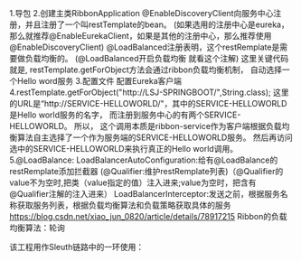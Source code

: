 1.导包
2.创建主类RibbonApplication
    @EnableDiscoveryClient向服务中心注册，并且注册了一个叫restTemplate的bean。
    (如果选用的注册中心是eureka，那么就推荐@EnableEurekaClient，如果是其他的注册中心，那么推荐使用@EnableDiscoveryClient)
    @LoadBalanced注册表明，这个restRemplate是需要做负载均衡的。
    (@LoadBalanced开启负载均衡 就看这个注解)
    这里关键代码就是, restTemplate.getForObject方法会通过ribbon负载均衡机制， 自动选择一个Hello word服务
3.配置文件
    配置Eureka客户端
4.restTemplate.getForObject("http://LSJ-SPRINGBOOT/",String.class);
    这里的URL是“http://SERVICE-HELLOWORLD/"，其中的SERVICE-HELLOWORLD是Hello world服务的名字，
    而注册到服务中心的有两个SERVICE-HELLOWORLD。 所以，
    这个调用本质是ribbon-service作为客户端根据负载均衡算法自主选择了一个作为服务端的SERVICE-HELLOWORLD服务。
    然后再访问选中的SERVICE-HELLOWORLD来执行真正的Hello world调用。
5.@LoadBalance:
    LoadBalancerAutoConfiguration:给有@LoadBalance的restRemplate添加拦截器   (@Qualifier:维护restRemplate列表)（@Qualifier的value不为空时,把类（value指定的值）注入进来;value为空时，把含有@Qualifier注解的注入进来）
    LoadBalancerInterceptor:发送之前，根据服务名称获取服务列表，根据负载均衡算法和负载策略获取具体的服务
    https://blog.csdn.net/xiao_jun_0820/article/details/78917215
Ribbon的负载均衡算法：轮询

该工程用作Sleuth链路中的一环使用：
